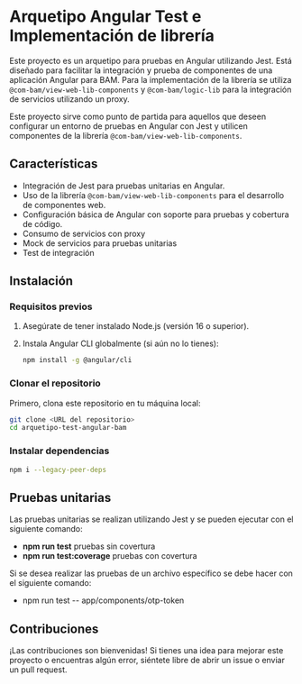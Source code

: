# Arquetipo Angular Test e Implementación de librería

Este proyecto es un arquetipo para pruebas en Angular utilizando Jest. Está diseñado para facilitar la integración y prueba de componentes de una aplicación Angular para BAM. Para la implementación de la librería se utiliza `@com-bam/view-web-lib-components` y `@com-bam/logic-lib` para la integración de servicios utilizando un proxy.

Este proyecto sirve como punto de partida para aquellos que deseen configurar un entorno de pruebas en Angular con Jest y utilicen componentes de la librería `@com-bam/view-web-lib-components`.

## Características

- Integración de Jest para pruebas unitarias en Angular.
- Uso de la librería `@com-bam/view-web-lib-components` para el desarrollo de componentes web.
- Configuración básica de Angular con soporte para pruebas y cobertura de código.
- Consumo de servicios con proxy
- Mock de servicios para pruebas unitarias
- Test de integración

## Instalación

### Requisitos previos

1. Asegúrate de tener instalado Node.js (versión 16 o superior).
2. Instala Angular CLI globalmente (si aún no lo tienes):

    ```bash
    npm install -g @angular/cli
    ```

### Clonar el repositorio

Primero, clona este repositorio en tu máquina local:

```bash
git clone <URL del repositorio>
cd arquetipo-test-angular-bam
```

### Instalar dependencias

```bash
npm i --legacy-peer-deps
```

## Pruebas unitarias

Las pruebas unitarias se realizan utilizando Jest y se pueden ejecutar con el siguiente comando:

- **npm run test** pruebas sin covertura
- **npm run test:coverage** pruebas con covertura

Si se desea realizar las pruebas de un archivo específico se debe hacer con el siguiente comando:

- npm run test -- app/components/otp-token



## Contribuciones

¡Las contribuciones son bienvenidas! Si tienes una idea para mejorar este proyecto o encuentras algún error, siéntete libre de abrir un issue o enviar un pull request.